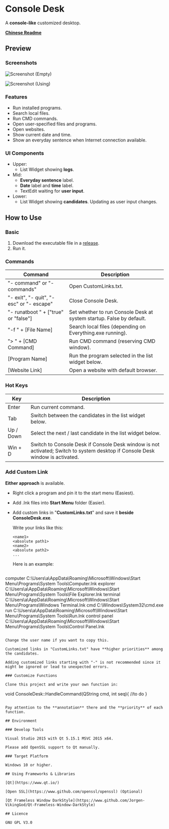 # Console Desk

A **console-like** customized desktop.

**[Chinese Readme](https://www.github.com/esun-z/Console-Desk/blob/master/README_ZH-CN.md)**

## Preview

### Screenshots

![Screenshot (Empty)](https://s2.loli.net/2022/02/02/38NVqnamgdWjpsD.png)

![Screenshot (Using)](https://s2.loli.net/2022/02/02/Z2PUiGRtCMOKfw3.png)

### Features

- Run installed programs.
- Search local files.
- Run CMD commands.
- Open user-specified files and programs.
- Open websites.
- Show current date and time.
- Show an everyday sentence when Internet connection available.

### UI Components

- Upper: 
  - List Widget showing **logs**.
- Mid: 
  - **Everyday sentence** label.
  - **Date** label and **time** label.
  - TextEdit waiting for **user input**.
- Lower:
  - List Widget showing **candidates**. Updating as user input changes.

## How to Use

### Basic

1. Download the executable file in a [release](https://www.github.com/esun-z/Console-Desk/releases).
2. Run it.

### Commands

| Command                                   | Description                                                  |
| ----------------------------------------- | ------------------------------------------------------------ |
| "- command" or "- commands"               | Open CustomLinks.txt.                                        |
| "- exit", "- quit", "- esc" or "- escape" | Close Console Desk.                                          |
| "- runatboot " + ["true" or "false"]      | Set whether to run Console Desk at system startup. False by default. |
| "-f " + [File Name]                       | Search local files (depending on Everything.exe running).    |
| "> " + [CMD Command]                      | Run CMD command (reserving CMD window).                      |
| [Program Name]                            | Run the program selected in the list widget below.           |
| [Website Link]                            | Open a website with default browser.                         |

### Hot Keys

| Key       | Description                                                  |
| --------- | ------------------------------------------------------------ |
| Enter     | Run current command.                                         |
| Tab       | Switch between the candidates in the list widget below.      |
| Up / Down | Select the next / last candidate in the list widget below.   |
| Win + D   | Switch to Console Desk if Console Desk window is not activated; Switch to system desktop if Console Desk window is activated. |

### Add Custom Link

**Either approach** is available.

- Right click a program and pin it to the start menu (Easiest).

- Add .lnk files into **Start Menu** folder (Easier).

- Add custom links in "**CustomLinks.txt**" and save it **beside ConsoleDesk.exe**.

  Write your links like this:

  ```
  <name1>
  <absolute path1>
  <name2>
  <absolute path2>
  ...
  ```

  Here is an example:

  ```
computer
  C:\Users\a\AppData\Roaming\Microsoft\Windows\Start Menu\Programs\System Tools\Computer.lnk
  explorer
  C:\Users\a\AppData\Roaming\Microsoft\Windows\Start Menu\Programs\System Tools\File Explorer.lnk
  terminal
  C:\Users\a\AppData\Roaming\Microsoft\Windows\Start Menu\Programs\Windows Terminal.lnk
  cmd
  C:\Windows\System32\cmd.exe
  run
  C:\Users\a\AppData\Roaming\Microsoft\Windows\Start Menu\Programs\System Tools\Run.lnk
  control panel
  C:\Users\a\AppData\Roaming\Microsoft\Windows\Start Menu\Programs\System Tools\Control Panel.lnk
  ```
  
  Change the user name if you want to copy this.

Customized links in "CustomLinks.txt" have **higher priorities** among the candidates.

Adding customized links starting with "-" is not recommended since it might be ignored or lead to unexpected errors.

### Customize Functions

Clone this project and write your own function in:

```
void ConsoleDesk::HandleCommand(QString cmd, int seq){
	//to do
}
```

Pay attention to the **annotation** there and the **priority** of each function.

## Environment

### Develop Tools

Visual Studio 2015 with Qt 5.15.1 MSVC 2015 x64.

Please add OpenSSL support to Qt manually.

### Target Platform

Windows 10 or higher.

## Using Frameworks & Libraries

[Qt](https://www.qt.io/)

[Open SSL](https://www.github.com/openssl/openssl) (Optional)

[Qt Frameless Window DarkStyle](https://www.github.com/Jorgen-VikingGod/Qt-Frameless-Window-DarkStyle)

## Licence

GNU GPL V3.0